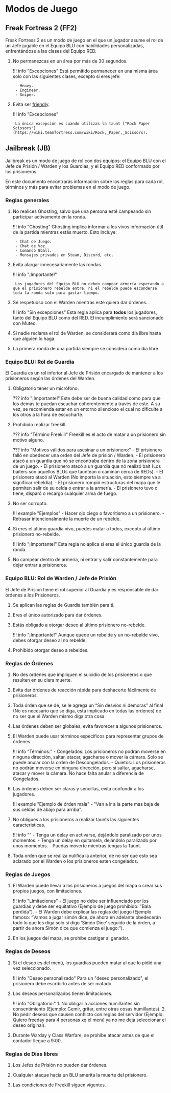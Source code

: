 # Modos de Juego

## Freak Fortress 2 (FF2)

Freak Fortress 2 es un modo de juego en el que un jugador asume el rol de un Jefe jugable en el Equipo BLU con habilidades personalizadas, enfrentándose a las clases del Equipo RED.

1. No permanezcas en un área por más de 30 segundos.

    !!! info "Excepciones"
        Está permitido permanecer en una misma área solo con las siguientes clases, excepto si eres jefe:

        - Heavy.
        - Engineer.
        - Sniper.

2. Evita ser [friendly](https://wiki.teamfortress.com/wiki/Community_fads#Friendlies).

    !!! info "Excepciones"

        La única excepción es cuando utilizas la taunt ["Rock Paper Scissors"](https://wiki.teamfortress.com/wiki/Rock,_Paper,_Scissors).

## Jailbreak (JB)

Jailbreak es un modo de juego de rol con dos equipos: el Equipo BLU con el Jefe de Prisión / Warden y los Guardias, y el Equipo RED conformado por los prisioneros.

En este documento encontrarás información sobre las reglas para cada rol, términos y más para evitar problemas en el modo de juego.

### Reglas generales

1. No realices Ghosting, salvo que una persona esté campeando sin participar activamente en la ronda.

    !!! info "Ghosting"
        Ghosting implica informar a los vivos información útil de la partida mientras estás muerto. Esto incluye:

        - Chat de Juego.
        - Chat de Voz.
        - Comando 8ball.
        - Mensajes privados en Steam, Discord, etc.

2. Evita alargar innecesariamente las rondas.

    !!! info "¡Importante!"

        Los jugadores del Equipo BLU no deben campear armería esperando a que el prisionero rebelde entre, ni el rebelde puede esconderse toda la ronda solo para gastar tiempo.

3. Sé respetuoso con el Warden mientras este quiera dar órdenes.

    !!! info "Sin excepciones"
        Esta regla aplica para **todos** los jugadores, tanto del Equipo BLU como del RED. El incumplimiento será sancionado con Muteo.

4. Si nadie reclama el rol de Warden, se considerará como día libre hasta que alguien lo haga.

5. La primera ronda de una partida siempre se considera como día libre.

### Equipo BLU: Rol de Guardia

El Guardia es un rol inferior al Jefe de Prisión encargado de mantener a los prisioneros según las órdenes del Warden.

1. Obligatorio tener un micrófono.

    ??? info "¡Importante!"
        Este debe ser de buena calidad como para que los demás te puedan escuchar coherentemente a través de este.
        A su vez, se recomienda estar en un entorno silencioso el cual no dificulte a los otros a la hora de escucharte.

2. Prohibido realizar freekill.

    ??? info "Término Freekill"
        Freekill es el acto de matar a un prisionero sin motivo alguno.

    ??? info "Motivos válidos para asesinar a un prisionero:"
        - El prisionero falló en obedecer una orden del Jefe de prisión / Warden.
        - El prisionero atacó a un guardia que nó se encontraba dentro de la zona prisionera de un juego.
        - El prisionero atacó a un guardia que nó realizó bait (Los baiters son aquellos BLUs que tauntean o caminan cerca de REDs).
        - El prisionero atacó al Warden (No importa la situación, esto siempre va a significar rebeldía).
        - El prisionero rompió estructuras del mapa que le permiten salir de su celda o entrar a la armería.
        - El prisionero tuvo o tiene, disparó o recargó cualquier arma de fuego.

3. No ser corrupto.

    !!! example "Ejemplos"
        - Hacer ojo ciego o favoritismo a un prisionero.
        - Retrasar intencionalmente la muerte de un rebelde.

4. Si eres el último guardia vivo, puedes matar a todos, excepto al último prisionero no-rebelde.

    !!! info "¡Importante!"
        Esta regla no aplica si eres el único guardia de la ronda.

5. No campear dentro de armería, ni entrar y salir constantemente para dejar entrar a prisioneros.

### Equipo BLU: Rol de Warden / Jefe de Prisión

El Jefe de Prisión tiene el rol superior al Guardia y es responsable de dar órdenes a los Prisioneros.

1. Se aplican las reglas de Guardia también para ti.

2. Eres el único autorizado para dar órdenes.

3. Estás obligado a otorgar deseo al último prisionero no-rebelde.

    !!! info "¡Importante!"
        Aunque quede un rebelde y un no-rebelde vivo, debes otorgar deseo al no rebelde.

4. Prohibido otorgar deseo a rebeldes.

### Reglas de Órdenes

1. No des órdenes que impliquen el suicidio de los prisioneros o que resulten en su clara muerte.

2. Evita dar órdenes de reacción rápida para deshacerte fácilmente de prisioneros.

3. Toda órden que se dé, se le agrega un “Sin desvíos ni demoras” al final (No es necesario que se diga, está implicado en todas las órdenes) de no ser que el Warden mismo diga otra cosa.

4. Las órdenes deben ser globales, evita favorecer a algunos prisioneros.

5. El Warden puede usar términos específicos para representar grupos de órdenes.

    !!! info "Términos:"
        - Congelados: Los prisioneros no podrán moverse en ninguna dirección, saltar, atacar, agacharse o mover la cámara. Solo se puede anular con la orden de Descongelados.
        - Quietos: Los prisioneros no podrán moverse en ninguna dirección, pero sí saltar, agacharse, atacar y mover la cámara. No hace falta anular a diferencia de Congelados.

6. Las órdenes deben ser claras y sencillas, evita confundir a los jugadores.

    !!! example "Ejemplo de órden mala"
        - "Van a ir a la parte mas baja de sus celdas de abajo para arriba".

7. No obligues a los prisioneros a realizar taunts las siguientes caracteristicas.

    !!! info ""
        - Tenga un delay en activarse, dejándolo paralizado por unos momentos.
        - Tenga un delay en quitarsela, dejándolo paralizado por unos momentos.
        - Puedas moverte mientras tengas la Taunt.

8. Toda orden que se realiza nulifica la anterior, de no ser que esto sea aclarado por el Warden o los prisioneros esten congelados.

### Reglas de Juegos

1. El Warden puede llevar a los prisioneros a juegos del mapa o crear sus propios juegos, con limitaciones.

    !!! info "Limitaciones"
        - El juego no debe ser influenciado por los guardias y debe ser equitativo (Ejemplo de juego prohibido: "Bala perdida").
        - El Warden debe explicar las reglas del juego (Ejemplo famoso: “Vamos a jugar simón dice, de ahora en adelante obedecerán todo lo que les diga solo si digo ‘Simón Dice’ seguido de la órden, a partir de ahora Simón dice que comienza el juego:”).

2. En los juegos del mapa, se prohíbe castigar al ganador.

### Reglas de Deseos

1. Si el deseo es del menú, los guardias pueden matar al que lo pidió una vez seleccionado.

    !!! info "Deseo personalizado"
        Para un "deseo personalizado", el prisionero debe escribirlo antes de ser matado.

2. Los deseos personalizados tienen limitaciones.

    !!! info "Obligatorio:"
        1. No obligar a acciones humillantes sin consentimiento (Ejemplo: Gemir, gritar, entre otras cosas humillantes).
        2. No pedir deseos que causen conflicto con reglas del servidor (Ejemplo: Quiero freeday para 4 personas xq el menú ya no me deja seleccionar el deseo original).

3. Durante Warday y Class Warfare, se prohíbe atacar antes de que el contador llegue a 9:00.

### Reglas de Días libres

1. Los Jefes de Prisión no pueden dar órdenes.

2. Cualquier ataque hacia un BLU amerita la muerte del prisionero.

3. Las condiciones de Freekill siguen vigentes.